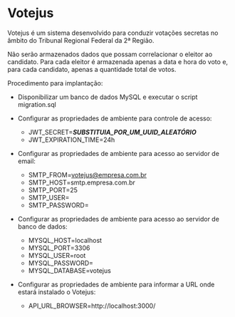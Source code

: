 # Votejus

Votejus é um sistema desenvolvido para conduzir votações secretas no âmbito do Tribunal Regional Federal da 2&ordf; Região.

Não serão armazenados dados que possam correlacionar o eleitor ao candidato. Para cada eleitor é armazenada apenas a data e hora do voto e, para cada candidato, apenas a quantidade total de votos.

Procedimento para implantação:

- Disponibilizar um banco de dados MySQL e executar o script migration.sql

- Configurar as propriedades de ambiente para controle de acesso:
  - JWT_SECRET=***SUBSTITUIA_POR_UM_UUID_ALEATÓRIO***
  - JWT_EXPIRATION_TIME=24h
  
- Configurar as propriedades de ambiente para acesso ao servidor de email:
  - SMTP_FROM=votejus@empresa.com.br
  - SMTP_HOST=smtp.empresa.com.br
  - SMTP_PORT=25
  - SMTP_USER=
  - SMTP_PASSWORD=

- Configurar as propriedades de ambiente para acesso ao servidor de banco de dados:
  - MYSQL_HOST=localhost
  - MYSQL_PORT=3306
  - MYSQL_USER=root
  - MYSQL_PASSWORD=
  - MYSQL_DATABASE=votejus

- Configurar as propriedades de ambiente para informar a URL onde estará instalado o Votejus:
  - API_URL_BROWSER=http://localhost:3000/
